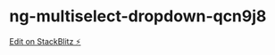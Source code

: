 # ng-multiselect-dropdown-qcn9j8

[Edit on StackBlitz ⚡️](https://stackblitz.com/edit/ng-multiselect-dropdown-qcn9j8)